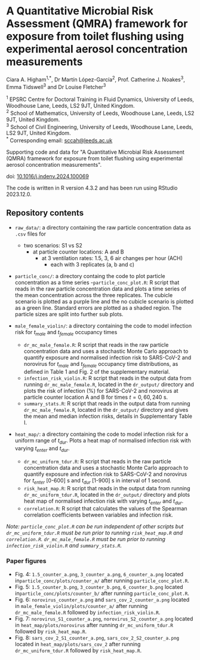 # A Quantitative Microbial Risk Assessment (QMRA) framework for exposure from toilet flushing using experimental aerosol concentration measurements

Ciara A. Higham<sup>1,*</sup>, Dr Martín López-García<sup>2</sup>, Prof. Catherine J. Noakes<sup>3</sup>, Emma Tidswell<sup>3</sup> and Dr Louise Fletcher<sup>3</sup>

<sup>1</sup> EPSRC Centre for Doctoral Training in Fluid Dynamics, University of Leeds, Woodhouse Lane, Leeds, LS2 9JT, United Kingdom.  
<sup>2</sup> School of Mathematics, University of Leeds, Woodhouse Lane, Leeds, LS2 9JT, United Kingdom.  
<sup>3</sup> School of Civil Engineering, University of Leeds, Woodhouse Lane, Leeds, LS2 9JT, United Kingdom.  
<sup>*</sup> Corresponding email: sccah@leeds.ac.uk

Supporting code and data for "A Quantitative Microbial Risk Assessment (QMRA) framework for exposure from toilet flushing using experimental aerosol concentration measurements".

doi: [10.1016/j.indenv.2024.100069](https://doi.org/10.1016/j.indenv.2024.100069)

The code is written in R version 4.3.2 and has been run using RStudio 2023.12.0.

## Repository contents
- `raw_data/`: a directory containing the raw particle concentration data as `.csv` files for
  - two scenarios: S1 vs S2
    - at particle counter locations: A and B
      - at 3 ventilation rates: 1.5, 3, 6 air changes per hour (ACH)
        - each with 3 replicates (a, b and c)
          
- `particle_conc/`: a directory containg the code to plot particle concentration as a time series
  -`particle_conc_plot.R`: R script that reads in the raw particle concentration data and plots a time series of the mean concentration across the three replicates. The cubicle scenario is plotted as a purple line and the no cubicle scenario is plotted as a green line. Standard errors are plotted as a shaded region. The particle sizes are split into further sub plots.
  
- `male_female_violin/`: a directory containing the code to model infection risk for $t_{male}$ and $t_{female}$ occupancy times
  - `dr_mc_male_female.R`: R script that reads in the raw particle concentration data and uses a stochastic Monte Carlo approach to quantify exposure and normalised infection risk to SARS-CoV-2 and norovirus for $t_{male}$ and $t_{female}$ occupancy time distributions, as defined in Table 1 and Fig. 2 of the supplementary material.
  - `infection_risk_violin.R`: R script that reads in the output data from running `dr_mc_male_female.R`, located in the `dr_output/` directory and plots the risk of infection (%) for SARS-CoV-2 and norovirus at particle counter location A and B for times $t = 0, 60, 240$ s.
  - `summary_stats.R`: R script that reads in the output data from running `dr_mc_male_female.R`, located in the `dr_output/` directory and gives the mean and median infection risks, details in Supplementary Table I.

- `heat_map/`: a directory containing the code to model infection risk for a uniform range of $t_{dur}$. Plots a heat map of normalised infection risk with varying $t_{enter}$ and $t_{dur}$.
  - `dr_mc_uniform_tdur.R`: R script that reads in the raw particle concentration data and uses a stochastic Monte Carlo approach to quantify exposure and infection risk to SARS-CoV-2 and norovirus for $t_{enter}$ [0-600] s and $t_{dur}$ [1-900] s in interval of 1 second.
  - `risk_heat_map.R`: R script that reads in the output data from running `dr_mc_uniform_tdur.R`, located in the `dr_output/` directory and plots heat map of normalised infection risk with varying $t_{enter}$ and $t_{dur}$.
  - `correlation.R`: R script that calculates the values of the Spearman correlation coefficients between variables and infection risk.

*Note: `particle_conc_plot.R` can be run independent of other scripts but `dr_mc_uniform_tdur.R` must be run prior to running `risk_heat_map.R` and `correlation.R`. `dr_mc_male_female.R` must be run prior to running `infection_risk_violin.R` and `summary_stats.R`.*

### Paper figures

- Fig. 4: `1.5_counter_a.png`, `3_counter_a.png`, `6_counter_a.png` located in`particle_conc/plots/counter_a/` after running `particle_conc_plot.R`.
- Fig. 5: `1.5_counter_b.png`, `3_counter_b.png`, `6_counter_b.png` located in`particle_conc/plots/counter_b/` after running `particle_conc_plot.R`.
- Fig. 6: `norovirus_counter_a.png` and  `sars_cov_2_counter_a.png` located in `male_female_violin/plots/counter_a/` after running `dr_mc_male_female.R` followed by `infection_risk_violin.R`.
- Fig. 7: `norovirus_S1_counter_a.png`, `norovirus_S2_counter_a.png` located in `heat_map/plots/norovirus` after running `dr_mc_uniform_tdur.R` followed by `risk_heat_map.R`.
- Fig. 8: `sars_cov_2_S1_counter_a.png`, `sars_cov_2_S2_counter_a.png` located in `heat_map/plots/sars_cov_2` after running `dr_mc_uniform_tdur.R` followed by `risk_heat_map.R`.




